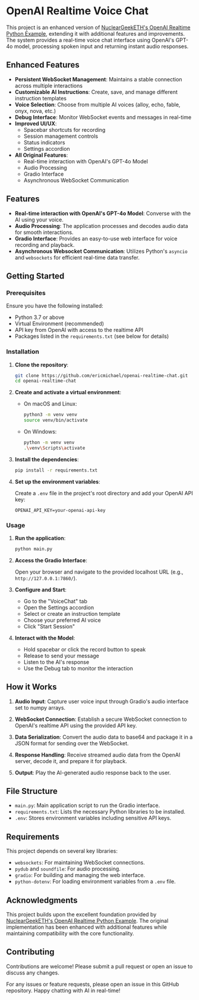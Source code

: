 # OpenAI Realtime Voice Chat

This project is an enhanced version of [NuclearGeekETH's OpenAI Realtime Python Example](https://github.com/nucleargeeketh/openai-realtime-python-example), extending it with additional features and improvements. The system provides a real-time voice chat interface using OpenAI's GPT-4o model, processing spoken input and returning instant audio responses.

## Enhanced Features

- **Persistent WebSocket Management**: Maintains a stable connection across multiple interactions
- **Customizable AI Instructions**: Create, save, and manage different instruction templates
- **Voice Selection**: Choose from multiple AI voices (alloy, echo, fable, onyx, nova, etc.)
- **Debug Interface**: Monitor WebSocket events and messages in real-time
- **Improved UI/UX**: 
  - Spacebar shortcuts for recording
  - Session management controls
  - Status indicators
  - Settings accordion
- **All Original Features**:
  - Real-time interaction with OpenAI's GPT-4o Model
  - Audio Processing
  - Gradio Interface
  - Asynchronous WebSocket Communication

## Features

- **Real-time interaction with OpenAI's GPT-4o Model**: Converse with the AI using your voice.
- **Audio Processing**: The application processes and decodes audio data for smooth interactions.
- **Gradio Interface**: Provides an easy-to-use web interface for voice recording and playback.
- **Asynchronous Websocket Communication**: Utilizes Python's `asyncio` and `websockets` for efficient real-time data transfer.

## Getting Started

### Prerequisites

Ensure you have the following installed:

- Python 3.7 or above
- Virtual Environment (recommended)
- API key from OpenAI with access to the realtime API
- Packages listed in the `requirements.txt` (see below for details)

### Installation

1. **Clone the repository**:

   ```bash
   git clone https://github.com/ericmichael/openai-realtime-chat.git
   cd openai-realtime-chat
   ```

2. **Create and activate a virtual environment**:

   - On macOS and Linux:
     ```bash
     python3 -m venv venv
     source venv/bin/activate
     ```
   - On Windows:
     ```bash
     python -m venv venv
     .\venv\Scripts\activate
     ```

3. **Install the dependencies**:

   ```bash
   pip install -r requirements.txt
   ```

4. **Set up the environment variables**:

   Create a `.env` file in the project's root directory and add your OpenAI API key:
   
   ```
   OPENAI_API_KEY=your-openai-api-key
   ```

### Usage

1. **Run the application**:

   ```bash
   python main.py
   ```

2. **Access the Gradio Interface**:

   Open your browser and navigate to the provided localhost URL (e.g., `http://127.0.0.1:7860/`).

3. **Configure and Start**:
   - Go to the "VoiceChat" tab
   - Open the Settings accordion
   - Select or create an instruction template
   - Choose your preferred AI voice
   - Click "Start Session"

4. **Interact with the Model**:
   - Hold spacebar or click the record button to speak
   - Release to send your message
   - Listen to the AI's response
   - Use the Debug tab to monitor the interaction

## How it Works

1. **Audio Input**: Capture user voice input through Gradio's audio interface set to numpy arrays.

2. **WebSocket Connection**: Establish a secure WebSocket connection to OpenAI's realtime API using the provided API key.

3. **Data Serialization**: Convert the audio data to base64 and package it in a JSON format for sending over the WebSocket.

4. **Response Handling**: Receive streamed audio data from the OpenAI server, decode it, and prepare it for playback.

5. **Output**: Play the AI-generated audio response back to the user.

## File Structure

- `main.py`: Main application script to run the Gradio interface.
- `requirements.txt`: Lists the necessary Python libraries to be installed.
- `.env`: Stores environment variables including sensitive API keys.

## Requirements

This project depends on several key libraries:

- `websockets`: For maintaining WebSocket connections.
- `pydub` and `soundfile`: For audio processing.
- `gradio`: For building and managing the web interface.
- `python-dotenv`: For loading environment variables from a `.env` file.

## Acknowledgments

This project builds upon the excellent foundation provided by [NuclearGeekETH's OpenAI Realtime Python Example](https://github.com/nucleargeeketh/openai-realtime-python-example). The original implementation has been enhanced with additional features while maintaining compatibility with the core functionality.

## Contributing

Contributions are welcome! Please submit a pull request or open an issue to discuss any changes.

For any issues or feature requests, please open an issue in this GitHub repository. Happy chatting with AI in real-time!